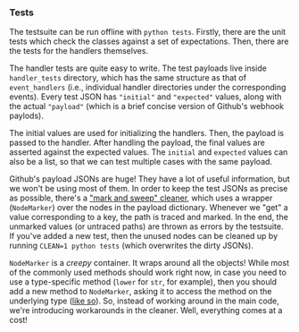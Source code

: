 ### Tests

The testsuite can be run offline with `python tests`. Firstly, there are the unit tests which check the classes against a set of expectations. Then, there are the tests for the handlers themselves.

The handler tests are quite easy to write. The test payloads live inside `handler_tests` directory, which has the same structure as that of `event_handlers` (i.e., individual handler directories under the corresponding events).  Every test JSON has `"initial"` and `"expected"` values, along with the actual `"payload"` (which is a brief concise version of Github's webhook paylods).

The initial values are used for initializing the handlers. Then, the payload is passed to the handler. After handling the payload, the final values are asserted against the expected values. The `initial` and `expected` values can also be a list, so that we can test multiple cases with the same payload.

Github's payload JSONs are huge! They have a lot of useful information, but we won't be using most of them. In order to keep the test JSONs as precise as possible, there's a ["mark and sweep" cleaner](./handler_tests/json_cleaner.py), which uses a wrapper (`NodeMarker`) over the nodes in the payload dictionary. Whenever we "get" a value corresponding to a key, the path is traced and marked. In the end, the unmarked values (or untraced paths) are thrown as errors by the testsuite. If you've added a new test, then the unused nodes can be cleaned up by running `CLEAN=1 python tests` (which overwrites the dirty JSONs).

`NodeMarker` is a *creepy* container. It wraps around all the objects! While most of the commonly used methods should work right now, in case you need to use a type-specific method (`lower` for `str`, for example), then you should add a new method to `NodeMarker`, asking it to access the method on the underlying type ([like so](https://github.com/servo-automation/highfive/blob/cf15962a88b77aae90289edaebfe647f1538b274/tests/handler_tests/json_cleaner.py#L37-L38)). So, instead of working around in the main code, we're introducing workarounds in the cleaner. Well, everything comes at a cost!
